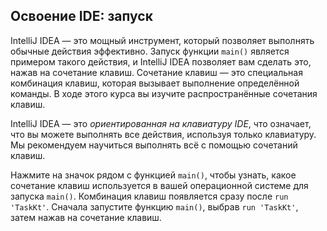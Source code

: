 ## Освоение IDE: запуск

IntelliJ IDEA — это мощный инструмент, который позволяет выполнять обычные действия
эффективно. Запуск функции `main()` является примером такого действия, и IntelliJ IDEA позволяет вам сделать это, нажав на сочетание клавиш. Сочетание клавиш — это специальная комбинация клавиш, которая вызывает выполнение определённой команды. В ходе этого курса вы изучите распространённые сочетания клавиш.

IntelliJ IDEA — это *ориентированная на клавиатуру IDE*, что означает, что вы можете выполнять все действия, используя только клавиатуру. Мы рекомендуем научиться выполнять всё с помощью сочетаний клавиш.

Нажмите на значок рядом с функцией `main()`, чтобы узнать, какое сочетание клавиш используется в вашей операционной системе для запуска `main()`. Комбинация клавиш появляется сразу после `run 'TaskKt'`. Сначала запустите функцию `main()`, выбрав `run 'TaskKt'`, затем нажав на сочетание клавиш.